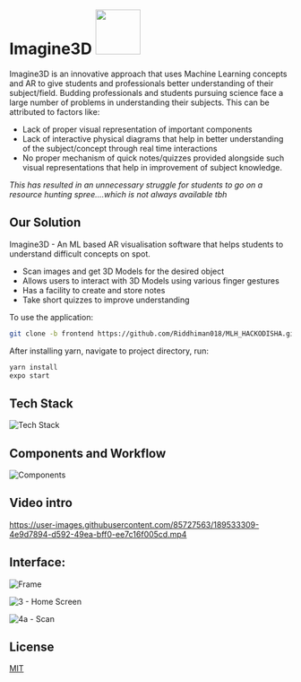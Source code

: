 # Imagine3D <img src="https://media2.giphy.com/media/1Bd8msCe9BEnqdLBDp/giphy.gif?cid=ecf05e475mjt0jazepnl0jsh8sn47u4afzvwp22xh5m2vboq&rid=giphy.gif&ct=s" width="80">

Imagine3D is an innovative approach that uses Machine Learning concepts and AR to give students and professionals better understanding of their subject/field. Budding professionals and students pursuing science face a large number of problems in understanding their subjects. This can be attributed to factors like:

* Lack of proper visual representation of important components
* Lack of interactive physical diagrams that help in better understanding of the subject/concept through real time interactions
* No proper mechanism of quick notes/quizzes provided alongside such visual representations that help in improvement of subject knowledge.

_This has resulted in an unnecessary struggle for students to go on a resource hunting spree....which is not always available tbh_
 

## Our Solution

Imagine3D - An ML based AR visualisation software that helps students to understand difficult concepts on spot. 

* Scan images and get 3D Models for the desired object
* Allows users to interact with 3D Models using various finger gestures
* Has a facility to create and store notes 
* Take short quizzes to improve understanding 

To use the application: 
```bash
git clone -b frontend https://github.com/Riddhiman018/MLH_HACKODISHA.git
```
After installing yarn, navigate to project directory, run:
```bash
yarn install
expo start
```
## Tech Stack
![Tech Stack](https://user-images.githubusercontent.com/85727563/189526200-0a0ce4db-e1fc-4679-b286-dd0988a573e5.png)

## Components and Workflow

![Components](https://user-images.githubusercontent.com/85727563/189526224-28dfab8c-1b66-4293-8c09-ac90361effd4.jpg)

## Video intro


https://user-images.githubusercontent.com/85727563/189533309-4e9d7894-d592-49ea-bff0-ee7c16f005cd.mp4




## Interface:

![Frame](https://user-images.githubusercontent.com/85727563/189524545-2241e279-6deb-40d4-b626-8348d2c83ea9.png)

![3 - Home Screen](https://user-images.githubusercontent.com/85727563/189526182-db831fb7-4b3e-4f39-bc00-5af9da19f2b5.png)

![4a - Scan](https://user-images.githubusercontent.com/85727563/189526258-cf734915-4c78-46b8-b5ab-45cd25b23dee.png)

## License
[MIT](https://choosealicense.com/licenses/mit/)
